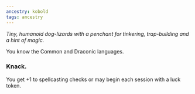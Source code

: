 ```yaml
---
ancestry: kobold
tags: ancestry
---
```

*Tiny, humanoid dog-lizards with a penchant for tinkering, trap-building and a hint of magic.*

You know the Common and Draconic languages.

### Knack.
You get +1 to spellcasting checks or may begin each session with a luck token.
